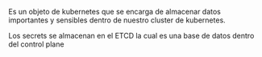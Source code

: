 Es un objeto de kubernetes que se encarga de almacenar datos importantes y sensibles dentro de nuestro cluster de kubernetes.

Los secrets se almacenan en el ETCD la cual es una base de datos dentro del control plane